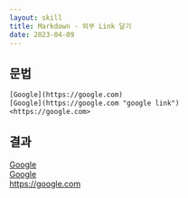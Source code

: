 ```yaml
---
layout: skill
title: Markdown - 외부 Link 달기
date: 2023-04-09
---
```





## 문법

```txt
[Google](https://google.com)   
[Google](https://google.com "google link")   
<https://google.com>
```


## 결과

[Google](https://google.com)   
[Google](https://google.com "google link")   
<https://google.com>
